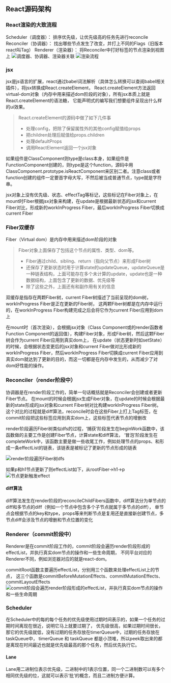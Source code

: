 ## React源码架构

### React渲染的大致流程

Scheduler（调度器）： 排序优先级，让优先级高的任务先进行reconcile
Reconciler（协调器）： 找出哪些节点发生了改变，并打上不同的Flags（旧版本react叫Tag）
Renderer（渲染器）： 将Reconciler中打好标签的节点渲染到视图上
![调度器、协调器、渲染器关联](https://gitee.com/xiaochen1024/assets/raw/master/assets/react%E6%BA%90%E7%A0%813.1.png)
![渲染流程](https://gitee.com/xiaochen1024/assets/raw/master/assets/20210602082005.png)

### jsx

jsx是js语言的扩展，react通过babel词法解析（具体怎么转换可以查阅babel相关插件），将jsx转换成React.createElement，
React.createElement方法返回virtual-dom对象（内存中用来描述dom阶段的对象），所有jsx本质上就是React.createElement的语法糖，
它能声明式的编写我们想要组件呈现出什么样的ui效果。

> React.createElement的源码中做了如下几件事
>
> - 处理config，把除了保留属性外的其他config赋值给props
> - 把children处理后赋值给props.children
> - 处理defaultProps
> - 调用ReactElement返回一个jsx对象

 如果组件是ClassComponent则type是class本身，如果组件是FunctionComponent创建的，则type是这个function，源码中用ClassComponent.prototype.isReactComponent来区别二者。注意class或者function创建的组件一定要首字母大写，不然后被当成普通节点，type就是字符串。

​jsx对象上没有优先级、状态、effectTag等标记，这些标记在Fiber对象上，在mount时Fiber根据jsx对象来构建，在update是根据最新状态的jsx和current Fiber对比，形成新的workInProgress Fiber，最后workInProgress Fiber切换成current Fiber

### Fiber双缓存

Fiber（Virtual dom）是内存中用来描述dom阶段的对象

> Fiber对象上面保存了包括这个节点的属性、类型、dom等。
>
> - Fiber通过child、sibling、return（指向父节点）来形成Fiber树
> - 还保存了更新状态时用于计算state的updateQueue，updateQueue是一种链表结构，上面可能存在多个未计算的update，update也是一种数据结构，上面包含了更新的数据、优先级等
> - 除了这些之外，上面还有和副作用有关的信息

双缓存是指存在两颗Fiber树，current Fiber树描述了当前呈现的dom树，workInProgress Fiber是正在更新的Fiber树，
这两颗Fiber树都是在内存中运行的，在workInProgress Fiber构建完成之后会将它作为current Fiber应用到dom上

在mount时（首次渲染），会根据jsx对象（Class Component或的render函数者Function Component的返回值），构建Fiber对象，形成Fiber树，然后这颗Fiber树会作为current Fiber应用到真实dom上，
在update（状态更新时如setState）的时候，会根据状态变更后的jsx对象和current Fiber做对比形成新的workInProgress Fiber，然后workInProgress Fiber切换成current Fiber应用到真实dom就达到了更新的目的，而这一切都是在内存中发生的，从而减少了对dom好性能的操作。

### Reconciler（render阶段中）

​协调器是在render阶段工作的，简单一句话概括就是Reconciler会创建或者更新Fiber节点。
在mount的时候会根据jsx生成Fiber对象，在update的时候会根据最新的state形成的jsx对象和current Fiber树对比构建workInProgress Fiber树。
这个对比的过程就是diff算法，reconcile时会在这些Fiber上打上Tag标签，在commit阶段把这些标签应用到真实dom上，这些标签代表节点的增删改

​render阶段遍历Fiber树类似dfs的过程，‘捕获’阶段发生在beginWork函数中，该函数做的主要工作是创建Fiber节点，计算state和diff算法，
‘冒泡’阶段发生在completeWork中，该函数主要是做一些收尾工作，例如处理节点的props、和形成一条effectList的链表，该链表是被标记了更新的节点形成的链表

![render阶段遍历Fiber树dfs](https://gitee.com/xiaochen1024/assets/raw/master/assets/_5.png)

如果p和h1节点更新了则effectList如下，从rootFiber->h1->p
![节点更新触发effect](https://gitee.com/xiaochen1024/assets/raw/master/assets/_12.png)

#### diff算法

diff算法发生在render阶段的reconcileChildFibers函数中，diff算法分为单节点的diff和多节点的diff（例如一个节点中包含多个子节点就属于多节点的diff），
单节点会根据节点的key和type，props等来判断节点是复用还是直接新创建节点，多节点diff会涉及节点的增删和节点位置的变化

### Renderer（commit阶段中）

Renderer是在commit阶段工作的，commit阶段会遍历render阶段形成的effectList，并执行真实dom节点的操作和一些生命周期，
不同平台对应的Renderer不同，例如浏览器对应的就是react-dom。

commitRoot函数主要遍历effectList，分别用三个函数来处理effectList上的节点，
这三个函数是commitBeforeMutationEffects、commitMutationEffects、commitLayoutEffects
![commit阶段会遍历render阶段形成的effectList，并执行真实dom节点的操作和一些生命周期](https://gitee.com/xiaochen1024/assets/raw/master/assets/_13.png)

### Scheduler

​在Scheduler中的每的每个任务的优先级使用过期时间表示的，如果一个任务的过期时间离现在很近，说明它马上就要过期了，
优先级很高，如果过期时间很长，那它的优先级就低，没有过期的任务存放在timerQueue中，过期的任务存放在taskQueue中，
timerQueue 和 taskQueue 都是小顶堆，所以peek取出来的都是离现在时间最近也就是优先级最高的那个任务，然后优先执行它。

#### Lane

Lane用二进制位表示优先级，二进制中的1表示位置，同一个二进制数可以有多个相同优先级的位，这就可以表示‘批’的概念，而且二进制方便计算。
